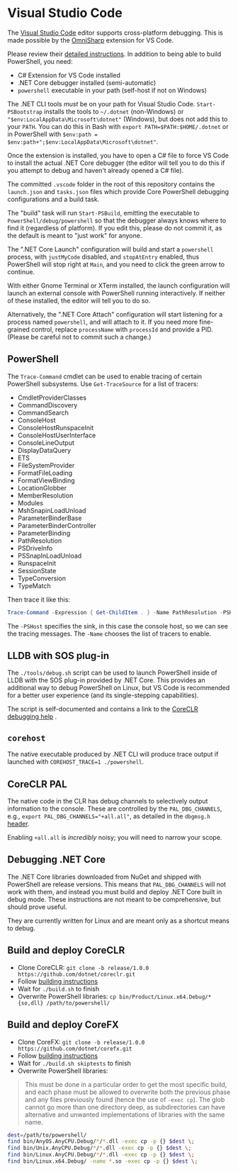 # Visual Studio Code

The [Visual Studio Code][vscode] editor supports cross-platform debugging.
This is made possible by the [OmniSharp][] extension for VS Code.

Please review their [detailed instructions][core-debug]. In
addition to being able to build PowerShell, you need:

- C# Extension for VS Code installed
- .NET Core debugger installed (semi-automatic)
- `powershell` executable in your path (self-host if not on Windows)

The .NET CLI tools *must* be on your path for Visual Studio Code.
`Start-PSBootstrap` installs the tools to `~/.dotnet` (non-Windows) or `"$env:LocalAppData\Microsoft\dotnet"` (Windows),
but does not add this to your `PATH`.
You can do this in Bash with `export PATH=$PATH:$HOME/.dotnet` or in PowerShell with `$env:path = $env:path+";$env:LocalAppData\Microsoft\dotnet"`.

Once the extension is installed, you have to open a C# file to force VS Code to
install the actual .NET Core debugger (the editor will tell you to do this if
you attempt to debug and haven't already opened a C# file).

The committed `.vscode` folder in the root of this repository contains
the `launch.json` and `tasks.json` files which provide Core PowerShell
debugging configurations and a build task.

The "build" task will run `Start-PSBuild`, emitting the executable to
`PowerShell/debug/powershell` so that the debugger always knows where to find it
(regardless of platform). If you edit this, please do not commit it, as the
default is meant to "just work" for anyone.

The ".NET Core Launch" configuration will build and start a `powershell`
process, with `justMyCode` disabled, and `stopAtEntry` enabled, thus PowerShell
will stop right at `Main`, and you need to click the green arrow to continue.

With either Gnome Terminal or XTerm installed, the launch configuration will
launch an external console with PowerShell running interactively. If neither of
these installed, the editor will tell you to do so.

Alternatively, the ".NET Core Attach" configuration will start listening for a
process named `powershell`, and will attach to it. If you need more fine-grained
control, replace `processName` with `processId` and provide a PID. (Please be
careful not to commit such a change.)

[core-debug]: https://learn.microsoft.com/dotnet/core/tutorials/with-visual-studio-code#debug
[vscode]: https://code.visualstudio.com/
[OmniSharp]: https://github.com/OmniSharp/omnisharp-vscode

## PowerShell

The `Trace-Command` cmdlet can be used to enable tracing of certain PowerShell
subsystems. Use `Get-TraceSource` for a list of tracers:

* CmdletProviderClasses
* CommandDiscovery
* CommandSearch
* ConsoleHost
* ConsoleHostRunspaceInit
* ConsoleHostUserInterface
* ConsoleLineOutput
* DisplayDataQuery
* ETS
* FileSystemProvider
* FormatFileLoading
* FormatViewBinding
* LocationGlobber
* MemberResolution
* Modules
* MshSnapinLoadUnload
* ParameterBinderBase
* ParameterBinderController
* ParameterBinding
* PathResolution
* PSDriveInfo
* PSSnapInLoadUnload
* RunspaceInit
* SessionState
* TypeConversion
* TypeMatch

Then trace it like this:

```powershell
Trace-Command -Expression { Get-ChildItem . } -Name PathResolution -PSHost
```

The `-PSHost` specifies the sink, in this case the console host,
so we can see the tracing messages.
The `-Name` chooses the list of tracers to enable.

## LLDB with SOS plug-in

The `./tools/debug.sh` script can be used to launch PowerShell inside of LLDB
with the SOS plug-in provided by .NET Core. This provides an additional way to
debug PowerShell on Linux, but VS Code is recommended for a better user
experience (and its single-stepping capabilities).

The script is self-documented and contains a link to the
[CoreCLR debugging help][clr-debug] .

[clr-debug]: https://github.com/dotnet/coreclr/blob/master/Documentation/building/debugging-instructions.md#debugging-coreclr-on-linux

## `corehost`

The native executable produced by .NET CLI will produce trace output
if launched with `COREHOST_TRACE=1 ./powershell`.

## CoreCLR PAL

The native code in the CLR has debug channels to selectively output
information to the console. These are controlled by the
`PAL_DBG_CHANNELS`, e.g., `export PAL_DBG_CHANNELS="+all.all"`, as
detailed in the `dbgmsg.h` [header][].

Enabling `+all.all` is *incredibly* noisy;
you will need to narrow your scope.

[header]: https://github.com/dotnet/coreclr/blob/release/1.0.0/src/pal/src/include/pal/dbgmsg.h

## Debugging .NET Core

The .NET Core libraries downloaded from NuGet and shipped with PowerShell are release versions.
This means that `PAL_DBG_CHANNELS` will not work with them,
and instead you must build and deploy .NET Core built in debug mode.
These instructions are not meant to be comprehensive,
but should prove useful.

They are currently written for Linux and are meant only as a shortcut means to debug.

## Build and deploy CoreCLR

* Clone CoreCLR: `git clone -b release/1.0.0 https://github.com/dotnet/coreclr.git`
* Follow [building instructions](https://github.com/dotnet/coreclr/blob/release/1.0.0/Documentation/building/linux-instructions.md)
* Wait for `./build.sh` to finish
* Overwrite PowerShell libraries: `cp bin/Product/Linux.x64.Debug/*{so,dll} /path/to/powershell/`

## Build and deploy CoreFX

* Clone CoreFX: `git clone -b release/1.0.0 https://github.com/dotnet/corefx.git`
* Follow [building instructions](https://github.com/dotnet/corefx/blob/release/1.0.0/Documentation/building/unix-instructions.md)
* Wait for `./build.sh skiptests` to finish
* Overwrite PowerShell libraries:

> This must be done in a particular order to get the most specific build,
> and each phase must be allowed to overwrite both the previous phase
> and any files previously found (hence the use of `-exec cp`).
> The glob cannot go more than one directory deep,
> as subdirectories can have alternative and unwanted implementations
> of libraries with the same name.

```sh
dest=/path/to/powershell/
find bin/AnyOS.AnyCPU.Debug/*/*.dll -exec cp -p {} $dest \;
find bin/Unix.AnyCPU.Debug/*/*.dll -exec cp -p {} $dest \;
find bin/Linux.AnyCPU.Debug/*/*.dll -exec cp -p {} $dest \;
find bin/Linux.x64.Debug/ -name *.so -exec cp -p {} $dest \;
```
